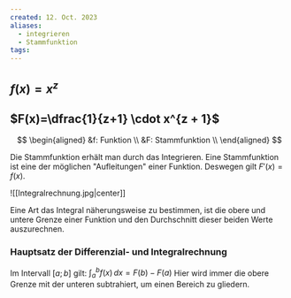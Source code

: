 ```yaml
---
created: 12. Oct. 2023
aliases:
  - integrieren
  - Stammfunktion
tags:
---
```

## $f(x)=x^z$
## $F(x)=\dfrac{1}{z+1} \cdot x^{z + 1}$
$$
\begin{aligned}
&f: Funktion \\
&F: Stammfunktion \\
\end{aligned}
$$

Die Stammfunktion erhält man durch das Integrieren.
Eine Stammfunktion ist eine der möglichen "Aufleitungen" einer Funktion. Deswegen gilt $F\prime(x) = f(x)$.

![[Integralrechnung.jpg|center]]

Eine Art das Integral näherungsweise zu bestimmen, ist die obere und untere Grenze einer Funktion und den Durchschnitt dieser beiden Werte auszurechnen.

### Hauptsatz der Differenzial- und Integralrechnung
Im Intervall $[a; b]$ gilt: $\int^{b}_{a} f(x) \, dx = F(b) - F(a)$
Hier wird immer die obere Grenze mit der unteren subtrahiert, um einen Bereich zu gliedern.
